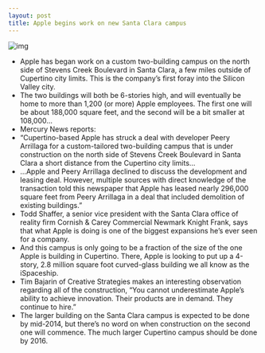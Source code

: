```yaml
---
layout: post
title: Apple begins work on new Santa Clara campus
---
```

![img](http://media.idownloadblog.com/wp-content/uploads/2012/11/apple-santa-clara.jpeg)
* Apple has began work on a custom two-building campus on the north side of Stevens Creek Boulevard in Santa Clara, a few miles outside of Cupertino city limits. This is the company’s first foray into the Silicon Valley city.
* The two buildings will both be 6-stories high, and will eventually be home to more than 1,200 (or more) Apple employees. The first one will be about 188,000 square feet, and the second will be a bit smaller at 108,000…
* Mercury News reports:
* “Cupertino-based Apple has struck a deal with developer Peery Arrillaga for a custom-tailored two-building campus that is under construction on the north side of Stevens Creek Boulevard in Santa Clara a short distance from the Cupertino city limits…
* …Apple and Peery Arrillaga declined to discuss the development and leasing deal. However, multiple sources with direct knowledge of the transaction told this newspaper that Apple has leased nearly 296,000 square feet from Peery Arrillaga in a deal that included demolition of existing buildings.”
* Todd Shaffer, a senior vice president with the Santa Clara office of reality firm Cornish & Carey Commercial Newmark Knight Frank, says that what Apple is doing is one of the biggest expansions he’s ever seen for a company.
* And this campus is only going to be a fraction of the size of the one Apple is building in Cupertino. There, Apple is looking to put up a 4-story, 2.8 million square foot curved-glass building we all know as the iSpaceship.
* Tim Bajarin of Creative Strategies makes an interesting observation regarding all of the construction, “You cannot underestimate Apple’s ability to achieve innovation. Their products are in demand. They continue to hire.”
* The larger building on the Santa Clara campus is expected to be done by mid-2014, but there’s no word on when construction on the second one will commence. The much larger Cupertino campus should be done by 2016.

